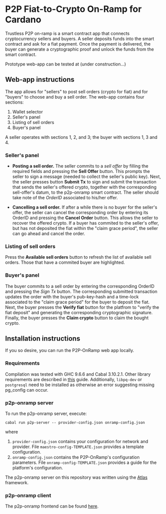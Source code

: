 # P2P Fiat-to-Crypto On-Ramp for Cardano

Trustless P2P on-ramp is a smart contract app that connects cryptocurrency sellers and buyers. A seller deposits funds into the smart contract and ask for a fiat payment. Once the payment is delivered, the buyer can generate a cryptographic proof and unlock the funds from the smart contract.

Prototype web-app can be tested at (under construction...)

## Web-app instructions

The app allows for "sellers" to post sell orders (crypto for fiat) and for "buyers" to choose and buy a sell order.  The web-app contains four sections:
1) Wallet selector
2) Seller's panel
3) Listing of sell orders
4) Buyer's panel

A seller operates with sections 1, 2, and 3; the buyer with sections 1, 3 and 4.

### Seller's panel

- **Posting a sell order.**  The seller commits to a *sell offer* by filling the required fields and pressing the **Sell Offer** button.  This prompts the seller to sign a message (needed to collect the seller's public key).  Next, the seller presses button **Submit Tx** to sign and submit the transaction that sends the seller's offered crypto, together with the corresponding sell-offer's datum, to the p2p-onramp smart contract.  The seller should take note of the *OrderID* associated to his/her offer.

- **Cancelling a sell order.**  If after a while there is no buyer for the seller's offer, the seller can cancel the corresponding order by entering its OrderID and pressing the **Cancel Order** button.  This allows the seller to recover the offered crypto.  If a buyer has commited to the seller's offer, but has not deposited the fiat within the "claim grace period", the seller can go ahead and cancel the order.

### Listing of sell orders

Press the **Available sell orders** button to refresh the list of available sell orders.  Those that have a commited buyer are highlighted.

### Buyer's panel

The buyer commits to a sell order by entering the corresponding OrderID and pressing the *Sign Tx* button.  The corresponding submitted transaction updates the order with the buyer's pub-key-hash and a time-lock associated to the "claim grace period" for the buyer to deposit the fiat.  Next, the buyer presses the **Verify fiat** button for the platfrom to "verify the fiat deposit" and generating the corresponding cryptographic signature.  Finally, the buyer presses the **Claim crypto** button to claim the bought crypto.

## Installation instructions

If you so desire, you can run the P2P-OnRamp web app locally.

### Requirements

Compilation was tested with GHC 9.6.6 and Cabal 3.10.2.1.  Other library requirements are described in [this](https://github.com/input-output-hk/cardano-node-wiki/blob/602fe3a56a13a773cd6c0e00420ee3e5c56f2857/docs/getting-started/install.md) guide.  Additionally, `libpq-dev` or `postgresql` need to be installed as otherwise an error suggesting missing pg_config can occur.

### p2p-onramp server

To run the p2p-onramp server, execute:
```shell
cabal run p2p-server -- provider-config.json onramp-config.json
```
where
1. `provider-config.json` contains your configuration for network and provider.  File `maestro-config-TEMPLATE.json` provides a template configuration.
2. `onramp-config.json` contains the P2P-OnRamp's configuration parameters.  File `onramp-config-TEMPLATE.json` provides a guide for the platform's configuration.

The p2p-onramp server on this repository was written using the [Atlas](https://atlas-app.io) framework.

### p2p-onramp client

The p2p-onramp frontend can be found [here](https://github.com/zkFold/p2p-onramp-client).